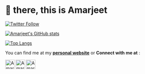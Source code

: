 # 👋 there, this is Amarjeet

[![Twitter Follow](https://img.shields.io/twitter/follow/masteramarjeet?color=1DA1F2&logo=twitter&style=for-the-badge)](https://twitter.com/intent/follow?original_referer=https%3A%2F%2Fgithub.com%2FcodeSTACKr&screen_name=masteramarjeet)

[![Amarjeet's GitHub stats](https://github-readme-stats.vercel.app/api?username=masteramarjeet&show_icons=true&theme=cobalt&count_private=true)](https://github.com/MASTERAMARJEET)

[![Top Langs](https://github-readme-stats.vercel.app/api/top-langs/?username=masteramarjeet&card_width=445&exclude_repo=.dotfiles,st&theme=cobalt&layout=compact&langs_count=4)](https://github.com/MASTERAMARJEET)

You can find me at my [**personal website**][website] or **Connect with me at** :

[<img align="left" alt="Amarjeet | Gmail" width="30px" src="https://upload.wikimedia.org/wikipedia/commons/7/7e/Gmail_icon_%282020%29.svg" />][gmail] 
[<img align="left" alt="Amarjeet | Twitter" width="30px" src="https://upload.wikimedia.org/wikipedia/sco/9/9f/Twitter_bird_logo_2012.svg" />][twitter] 
[<img align="left" alt="Amarjeet | Linkedin" width="30px" src="https://upload.wikimedia.org/wikipedia/commons/thumb/c/ca/LinkedIn_logo_initials.png/240px-LinkedIn_logo_initials.png" />][linkedin]

<br/>

[website]: https://masteramarjeet.github.io
[gmail]: mailto:masteramarjeetkumar@gmail.com
[twitter]: https://twitter.com/masteramarjeetkumar
[linkedin]: https://www.linkedin.com/in/abhay-kshirsagar-2bn2b/

